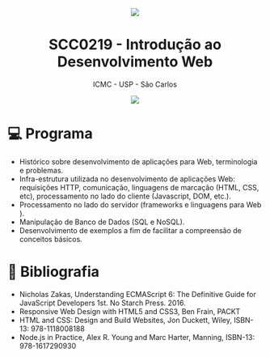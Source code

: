 <p align="center">
  <img src="https://media.giphy.com/media/c9IdCLK8TDv1e/giphy.gif"/>
  <h1 align="center"> SCC0219 - Introdução ao Desenvolvimento Web</h1>
  <p align="center"> ICMC - USP - São Carlos  </p>
</p>

<p align="center">
  <img src="https://forthebadge.com/images/badges/made-with-javascript.svg"/>
</p>

# :computer: Programa

* Histórico sobre desenvolvimento de aplicações para Web, terminologia e problemas. 
* Infra-estrutura utilizada no desenvolvimento de aplicações Web: requisições HTTP, comunicação, linguagens de marcação (HTML, CSS, etc), processamento no lado do cliente (Javascript, DOM, etc.).
* Processamento no lado do servidor (frameworks e linguagens para Web ).
* Manipulação de Banco de Dados (SQL e NoSQL). 
* Desenvolvimento de exemplos a fim de facilitar a compreensão de conceitos básicos.

# :ledger: Bibliografia

* Nicholas Zakas, Understanding ECMAScript 6: The Definitive Guide for JavaScript Developers 1st. No Starch Press. 2016.
* Responsive Web Design with HTML5 and CSS3, Ben Frain, PACKT
* HTML and CSS: Design and Build Websites, Jon Duckett, Wiley, ISBN-13: 978-1118008188
* Node.js in Practice, Alex R. Young and Marc Harter, Manning, ISBN-13: 978-1617290930
